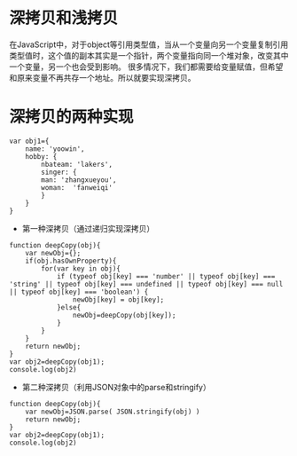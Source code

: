 # 深拷贝和浅拷贝
在JavaScript中，对于object等引用类型值，当从一个变量向另一个变量复制引用类型值时，这个值的副本其实是一个指针，两个变量指向同一个堆对象，改变其中一个变量，另一个也会受到影响。
很多情况下，我们都需要给变量赋值，但希望和原来变量不再共存一个地址。所以就要实现深拷贝。

# 深拷贝的两种实现

```
var obj1={
	name: 'yoowin',
	hobby: {
		nbateam: 'lakers',
		singer: {
		man: 'zhangxueyou',
		woman:  'fanweiqi'
		}
	}
}
```

- 第一种深拷贝（通过递归实现深拷贝）

```
function deepCopy(obj){
	var newObj={};
	if(obj.hasOwnProperty){
		for(var key in obj){
			if (typeof obj[key] === 'number' || typeof obj[key] === 'string' || typeof obj[key] === undefined || typeof obj[key] === null || typeof obj[key] === 'boolean') {
				newObj[key] = obj[key];
			}else{
				newObj=deepCopy(obj[key]);
			}
		}
	}
	return newObj;
}
var obj2=deepCopy(obj1);
console.log(obj2)
```


- 第二种深拷贝（利用JSON对象中的parse和stringify）

```
function deepCopy(obj){
	var newObj=JSON.parse( JSON.stringify(obj) )
	return newObj;
}
var obj2=deepCopy(obj1);
console.log(obj2)
```